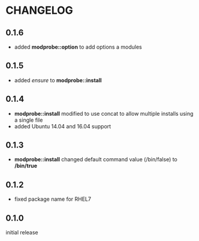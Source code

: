 # CHANGELOG

## 0.1.6

* added **modprobe::option** to add options a modules

## 0.1.5

* added *ensure* to **modprobe::install**

## 0.1.4

* **modprobe::install** modified to use concat to allow multiple installs using a single file
* added Ubuntu 14.04 and 16.04 support

## 0.1.3

* **modprobe::install** changed default command value (/bin/false) to **/bin/true**

## 0.1.2

* fixed package name for RHEL7

## 0.1.0

initial release
